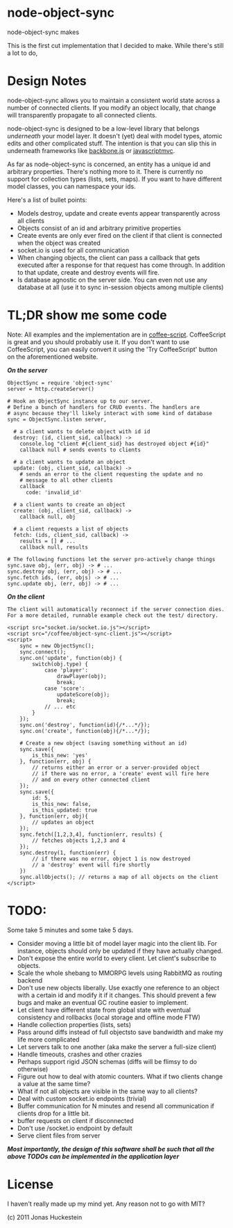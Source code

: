 node-object-sync
================

node-object-sync makes 

This is the first cut implementation that I decided to make. While there's still a lot to do, 

Design Notes
============

node-object-sync allows you to maintain a consistent world state across a number of connected clients. If you modify an object locally, that change will transparently propagate to all connected clients.

node-object-sync is designed to be a low-level library that belongs *underneath* your model layer. It doesn't (yet) deal with model types, atomic edits and other complicated stuff. The intention is that you can slip this in underneath frameworks like [backbone.js](http://github.com/documentcloud/backbone) or [javascriptmvc](http://github.com/jupiterjs/javascriptmvc).

As far as node-object-sync is concerned, an entity has a unique id and arbitrary properties. There's nothing more to it. There is currently no support for collection types (lists, sets, maps). If you want to have different model classes, you can namespace your ids.

Here's a list of bullet points:

 * Models destroy, update and create events appear transparently across all clients
 * Objects consist of an id and arbitrary primitive properties
 * Create events are only ever fired on the client if that client is connected when the object was created
 * socket.io is used for all communication
 * When changing objects, the client can pass a callback that gets executed after a response for that request has come through. In addition to that update, create and destroy events will fire.
 * Is database agnostic on the server side. You can even not use any database at all (use it to sync in-session objects among multiple clients)


TL;DR show me some code
======================

Note: All examples and the implementation are in [coffee-script](http://jashkenas.github.com/coffee-script/). CoffeeScript is great and you should probably use it. If you don't want to use CoffeeScript, you can easily convert it using the 'Try CoffeeScript' button on the aforementioned website.

***On the server***

    ObjectSync = require 'object-sync'
    server = http.createServer()

    # Hook an ObjectSync instance up to our server.
    # Define a bunch of handlers for CRUD events. The handlers are
    # async because they'll likely interact with some kind of database
    sync = ObjectSync.listen server, 

      # a client wants to delete object with id id
      destroy: (id, client_sid, callback) ->
        console.log "client #{client_sid} has destroyed object #{id}"
        callback null # sends events to clients

      # a client wants to update an object
      update: (obj, client_sid, callback) ->
        # sends an error to the client requesting the update and no
        # message to all other clients
        callback
          code: 'invalid_id'

      # a client wants to create an object
      create: (obj, client_sid, callback) ->
        callback null, obj

      # a client requests a list of objects
      fetch: (ids, client_sid, callback) ->
        results = [] # ...
        callback null, results

    # The following functions let the server pro-actively change things
    sync.save obj, (err, obj) -> # ...
    sync.destroy obj, (err, obj) -> # ...
    sync.fetch ids, (err, objs) -> # ...
    sync.update obj, (err, obj) -> # ...

***On the client***

    The client will automatically reconnect if the server connection dies. For a more detailed, runnable example check out the test/ directory.

    <script src="socket.io/socket.io.js"></script> 
    <script src="/coffee/object-sync-client.js"></script> 
    <script>
        sync = new ObjectSync();
        sync.connect();
        sync.on('update', function(obj) {
            switch(obj.type) {
                case 'player':
                    drawPlayer(obj);
                    break;
                case 'score':
                    updateScore(obj);
                    break;
                // ... etc
            }
        });
        sync.on('destroy', function(id){/*...*/});
        sync.on('create', function(obj){/*...*/});

        # Create a new object (saving something without an id)
        sync.save({
            is_this_new: 'yes'
        }, function(err, obj) {
            // returns either an error or a server-provided object
            // if there was no error, a 'create' event will fire here
            // and on every other connected client
        });
        sync.save({
            id: 5,
            is_this_new: false,
            is_this_updated: true
        }, function(err, obj){
            // updates an object
        });
        sync.fetch([1,2,3,4], function(err, results) {
            // fetches objects 1,2,3 and 4
        });
        sync.destroy(1, function(err) {
            // if there was no error, object 1 is now destroyed
            // a 'destroy' event will fire shortly
        })
        sync.allObjects(); // returns a map of all objects on the client
    </script>
    

TODO:
=====

Some take 5 minutes and some take 5 days.

 * Consider moving a little bit of model layer magic into the client lib. For instance, objects should only be updated if they have actually changed.
 * Don't expose the entire world to every client. Let client's subscribe to objects.
 * Scale the whole shebang to MMORPG levels using RabbitMQ as routing backend
 * Don't use new objects liberally. Use exactly one reference to an object with a certain id and modify it if it changes. This should prevent a few bugs and make an eventual GC routine easier to implement.
 * Let client have different state from global state with eventual consistency and rollbacks (local storage and offline mode FTW)
 * Handle collection properties (lists, sets)
 * Pass around diffs instead of full objectsto save bandwidth and make my life more complicated
 * Let servers talk to one another (aka make the server a full-size client)
 * Handle timeouts, crashes and other crazies
 * Perhaps support rigid JSON schemas (diffs will be flimsy to do otherwise)
 * Figure out how to deal with atomic counters. What if two clients change a value at the same time?
 * What if not all objects are visible in the same way to all clients?
 * Deal with custom socket.io endpoints (trivial)
 * Buffer communication for N minutes and resend all communication if clients drop for a little bit.
 * buffer requests on client if disconnected
 * Don't use /socket.io endpoint by default
 * Serve client files from server
 
***Most importantly, the design of this software shall be such that all the above TODOs can be implemented in the application layer***


License
=======

I haven't really made up my mind yet. Any reason not to go with MIT?

(c) 2011 Jonas Huckestein
